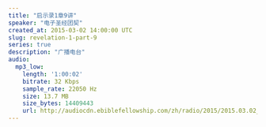 ```yaml
---
title: "启示录1章9讲"
speaker: "电子圣经团契"
created_at: 2015-03-02 14:00:00 UTC
slug: revelation-1-part-9
series: true
description: "广播电台"
audio:
  mp3_low:
    length: '1:00:02'
    bitrate: 32 Kbps
    sample_rate: 22050 Hz
    size: 13.7 MB
    size_bytes: 14409443
    url: http://audiocdn.ebiblefellowship.com/zh/radio/2015/2015.03.02_EBF_-_Revelation_1_Part_9.mp3
---
```

